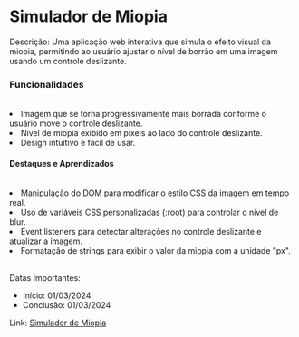 <h1>Simulador de Miopia</h1>
Descrição: Uma aplicação web interativa que simula o efeito visual da miopia, permitindo ao usuário ajustar o nível de borrão em uma imagem usando um controle deslizante.

<h3>Funcionalidades</h3><br/>
<li>Imagem que se torna progressivamente mais borrada conforme o usuário move o controle deslizante.</li>
<li>Nível de miopia exibido em pixels ao lado do controle deslizante.</li>
<li>Design intuitivo e fácil de usar.</li>

<h4>Destaques e Aprendizados</h4><br/>
<li>Manipulação do DOM para modificar o estilo CSS da imagem em tempo real.</li>
<li>Uso de variáveis CSS personalizadas (:root) para controlar o nível de blur.</li>
<li>Event listeners para detectar alterações no controle deslizante e atualizar a imagem.</li>
<li>Formatação de strings para exibir o valor da miopia com a unidade "px".</li>
<br/>


Datas Importantes: 
<ul>
  <li>Início: 01/03/2024</li>
  <li>Conclusão: 01/03/2024</li>
</ul>

Link: <a href="https://caiorossi00.github.io/Simulador-de-miopia/">Simulador de Miopia</a>
